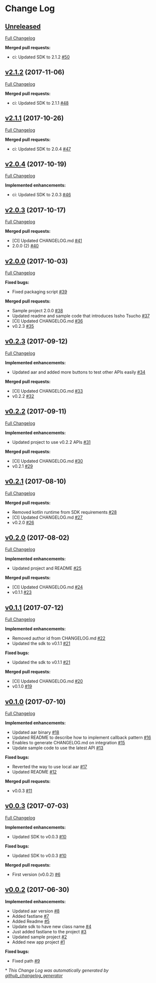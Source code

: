 # Change Log

## [Unreleased](https://github.com/moneytree/mt-link-android-sdk-example/tree/HEAD)

[Full Changelog](https://github.com/moneytree/mt-link-android-sdk-example/compare/v2.1.2...HEAD)

**Merged pull requests:**

- ci: Updated SDK to 2.1.2 [\#50](https://github.com/moneytree/mt-link-android-sdk-example/pull/50)

## [v2.1.2](https://github.com/moneytree/mt-link-android-sdk-example/tree/v2.1.2) (2017-11-06)
[Full Changelog](https://github.com/moneytree/mt-link-android-sdk-example/compare/v2.1.1...v2.1.2)

**Merged pull requests:**

- ci: Updated SDK to 2.1.1 [\#48](https://github.com/moneytree/mt-link-android-sdk-example/pull/48)

## [v2.1.1](https://github.com/moneytree/mt-link-android-sdk-example/tree/v2.1.1) (2017-10-26)
[Full Changelog](https://github.com/moneytree/mt-link-android-sdk-example/compare/v2.0.4...v2.1.1)

**Merged pull requests:**

- ci: Updated SDK to 2.0.4 [\#47](https://github.com/moneytree/mt-link-android-sdk-example/pull/47)

## [v2.0.4](https://github.com/moneytree/mt-link-android-sdk-example/tree/v2.0.4) (2017-10-19)
[Full Changelog](https://github.com/moneytree/mt-link-android-sdk-example/compare/v2.0.3...v2.0.4)

**Implemented enhancements:**

- ci: Updated SDK to 2.0.3 [\#46](https://github.com/moneytree/mt-link-android-sdk-example/pull/46)

## [v2.0.3](https://github.com/moneytree/mt-link-android-sdk-example/tree/v2.0.3) (2017-10-17)
[Full Changelog](https://github.com/moneytree/mt-link-android-sdk-example/compare/v2.0.0...v2.0.3)

**Merged pull requests:**

- \[CI\] Updated CHANGELOG.md [\#41](https://github.com/moneytree/mt-link-android-sdk-example/pull/41)
- 2.0.0 \(2\) [\#40](https://github.com/moneytree/mt-link-android-sdk-example/pull/40)

## [v2.0.0](https://github.com/moneytree/mt-link-android-sdk-example/tree/v2.0.0) (2017-10-03)
[Full Changelog](https://github.com/moneytree/mt-link-android-sdk-example/compare/v0.2.3...v2.0.0)

**Fixed bugs:**

- Fixed packaging script [\#39](https://github.com/moneytree/mt-link-android-sdk-example/pull/39)

**Merged pull requests:**

- Sample project 2.0.0 [\#38](https://github.com/moneytree/mt-link-android-sdk-example/pull/38)
- Updated readme and sample code that introduces Issho Tsucho [\#37](https://github.com/moneytree/mt-link-android-sdk-example/pull/37)
- \[CI\] Updated CHANGELOG.md [\#36](https://github.com/moneytree/mt-link-android-sdk-example/pull/36)
- v0.2.3 [\#35](https://github.com/moneytree/mt-link-android-sdk-example/pull/35)

## [v0.2.3](https://github.com/moneytree/mt-link-android-sdk-example/tree/v0.2.3) (2017-09-12)
[Full Changelog](https://github.com/moneytree/mt-link-android-sdk-example/compare/v0.2.2...v0.2.3)

**Implemented enhancements:**

- Updated aar and added more buttons to test other APIs easily [\#34](https://github.com/moneytree/mt-link-android-sdk-example/pull/34)

**Merged pull requests:**

- \[CI\] Updated CHANGELOG.md [\#33](https://github.com/moneytree/mt-link-android-sdk-example/pull/33)
- v0.2.2 [\#32](https://github.com/moneytree/mt-link-android-sdk-example/pull/32)

## [v0.2.2](https://github.com/moneytree/mt-link-android-sdk-example/tree/v0.2.2) (2017-09-11)
[Full Changelog](https://github.com/moneytree/mt-link-android-sdk-example/compare/v0.2.1...v0.2.2)

**Implemented enhancements:**

- Updated project to use v0.2.2 APIs [\#31](https://github.com/moneytree/mt-link-android-sdk-example/pull/31)

**Merged pull requests:**

- \[CI\] Updated CHANGELOG.md [\#30](https://github.com/moneytree/mt-link-android-sdk-example/pull/30)
- v0.2.1 [\#29](https://github.com/moneytree/mt-link-android-sdk-example/pull/29)

## [v0.2.1](https://github.com/moneytree/mt-link-android-sdk-example/tree/v0.2.1) (2017-08-10)
[Full Changelog](https://github.com/moneytree/mt-link-android-sdk-example/compare/v0.2.0...v0.2.1)

**Merged pull requests:**

- Removed kotlin runtime from SDK requirements [\#28](https://github.com/moneytree/mt-link-android-sdk-example/pull/28)
- \[CI\] Updated CHANGELOG.md [\#27](https://github.com/moneytree/mt-link-android-sdk-example/pull/27)
- v0.2.0 [\#26](https://github.com/moneytree/mt-link-android-sdk-example/pull/26)

## [v0.2.0](https://github.com/moneytree/mt-link-android-sdk-example/tree/v0.2.0) (2017-08-02)
[Full Changelog](https://github.com/moneytree/mt-link-android-sdk-example/compare/v0.1.1...v0.2.0)

**Implemented enhancements:**

- Updated project and README [\#25](https://github.com/moneytree/mt-link-android-sdk-example/pull/25)

**Merged pull requests:**

- \[CI\] Updated CHANGELOG.md [\#24](https://github.com/moneytree/mt-link-android-sdk-example/pull/24)
- v0.1.1 [\#23](https://github.com/moneytree/mt-link-android-sdk-example/pull/23)

## [v0.1.1](https://github.com/moneytree/mt-link-android-sdk-example/tree/v0.1.1) (2017-07-12)
[Full Changelog](https://github.com/moneytree/mt-link-android-sdk-example/compare/v0.1.0...v0.1.1)

**Implemented enhancements:**

- Removed author id from CHANGELOG.md [\#22](https://github.com/moneytree/mt-link-android-sdk-example/pull/22)
- Updated the sdk to v0.1.1 [\#21](https://github.com/moneytree/mt-link-android-sdk-example/pull/21)

**Fixed bugs:**

- Updated the sdk to v0.1.1 [\#21](https://github.com/moneytree/mt-link-android-sdk-example/pull/21)

**Merged pull requests:**

- \[CI\] Updated CHANGELOG.md [\#20](https://github.com/moneytree/mt-link-android-sdk-example/pull/20)
- v0.1.0 [\#19](https://github.com/moneytree/mt-link-android-sdk-example/pull/19)

## [v0.1.0](https://github.com/moneytree/mt-link-android-sdk-example/tree/v0.1.0) (2017-07-10)
[Full Changelog](https://github.com/moneytree/mt-link-android-sdk-example/compare/v0.0.3...v0.1.0)

**Implemented enhancements:**

- Updated aar binary [\#18](https://github.com/moneytree/mt-link-android-sdk-example/pull/18)
- Updated README to describe how to implement callback pattern [\#16](https://github.com/moneytree/mt-link-android-sdk-example/pull/16)
- Enables to generate CHANGELOG.md on integration [\#15](https://github.com/moneytree/mt-link-android-sdk-example/pull/15)
- Update sample code to use the latest API [\#13](https://github.com/moneytree/mt-link-android-sdk-example/pull/13)

**Fixed bugs:**

- Reverted the way to use local aar [\#17](https://github.com/moneytree/mt-link-android-sdk-example/pull/17)
- Updated README [\#12](https://github.com/moneytree/mt-link-android-sdk-example/pull/12)

**Merged pull requests:**

- v0.0.3 [\#11](https://github.com/moneytree/mt-link-android-sdk-example/pull/11)

## [v0.0.3](https://github.com/moneytree/mt-link-android-sdk-example/tree/v0.0.3) (2017-07-03)
[Full Changelog](https://github.com/moneytree/mt-link-android-sdk-example/compare/v0.0.2...v0.0.3)

**Implemented enhancements:**

- Updated SDK to v0.0.3 [\#10](https://github.com/moneytree/mt-link-android-sdk-example/pull/10)

**Fixed bugs:**

- Updated SDK to v0.0.3 [\#10](https://github.com/moneytree/mt-link-android-sdk-example/pull/10)

**Merged pull requests:**

- First version \(v0.0.2\) [\#6](https://github.com/moneytree/mt-link-android-sdk-example/pull/6)

## [v0.0.2](https://github.com/moneytree/mt-link-android-sdk-example/tree/v0.0.2) (2017-06-30)
**Implemented enhancements:**

- Updated aar version [\#8](https://github.com/moneytree/mt-link-android-sdk-example/pull/8)
- Added fastlane [\#7](https://github.com/moneytree/mt-link-android-sdk-example/pull/7)
- Added Readme [\#5](https://github.com/moneytree/mt-link-android-sdk-example/pull/5)
- Update sdk to have new class name [\#4](https://github.com/moneytree/mt-link-android-sdk-example/pull/4)
- Just added fastlane to the project [\#3](https://github.com/moneytree/mt-link-android-sdk-example/pull/3)
- Updated sample project [\#2](https://github.com/moneytree/mt-link-android-sdk-example/pull/2)
- Added new app project [\#1](https://github.com/moneytree/mt-link-android-sdk-example/pull/1)

**Fixed bugs:**

- Fixed path [\#9](https://github.com/moneytree/mt-link-android-sdk-example/pull/9)



\* *This Change Log was automatically generated by [github_changelog_generator](https://github.com/skywinder/Github-Changelog-Generator)*